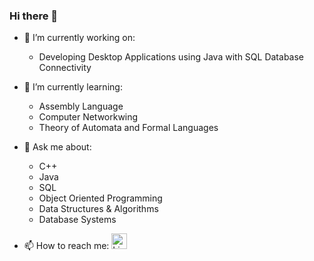 ### Hi there 👋

- 🔭 I’m currently working on:
  - Developing Desktop Applications using Java with SQL Database Connectivity

- 🌱 I’m currently learning:
  - Assembly Language
  - Computer Networkwing
  - Theory of Automata and Formal Languages

- 💬 Ask me about:
  - C++
  - Java
  - SQL
  - Object Oriented Programming
  - Data Structures & Algorithms
  - Database Systems

- 📫 How to reach me:  [<img src=https://content.linkedin.com/content/dam/me/business/en-us/amp/brand-site/v2/bg/LI-Bug.svg.original.svg alt='LinkedIn' width="25"/>][LinkedIn]

[LinkedIn]: https://www.linkedin.com/in/ahmed-mujtaba-butt-5a214322b/

<!--
**AMB-19/AMB-19** is a ✨ _special_ ✨ repository because its `README.md` (this file) appears on your GitHub profile.

Here are some ideas to get you started:

- 🔭 I’m currently working on ...
- 🌱 I’m currently learning ...
- 👯 I’m looking to collaborate on ...
- 🤔 I’m looking for help with ...
- 💬 Ask me about ...
- 📫 How to reach me: ...
- 😄 Pronouns: ...
- ⚡ Fun fact: ...
-->
